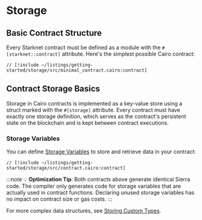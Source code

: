 # Storage

## Basic Contract Structure

Every Starknet contract must be defined as a module with the `#[starknet::contract]` attribute. Here's the simplest possible Cairo contract:

```cairo
// [!include ~/listings/getting-started/storage/src/minimal_contract.cairo:contract]
```

## Contract Storage Basics

Storage in Cairo contracts is implemented as a key-value store using a struct marked with the `#[storage]` attribute. Every contract must have exactly one storage definition, which serves as the contract's persistent state on the blockchain and is kept between contract executions.

### Storage Variables

You can define [Storage Variables](/getting-started/basics/variables#storage-variables) to store and retrieve data in your contract:

```cairo
// [!include ~/listings/getting-started/storage/src/contract.cairo:contract]
```

:::note
💡 **Optimization Tip**: Both contracts above generate identical Sierra code. The compiler only generates code for storage variables that are actually used in contract functions. Declaring unused storage variables has no impact on contract size or gas costs.
:::

For more complex data structures, see [Storing Custom Types](/getting-started/basics/storing-custom-types).
